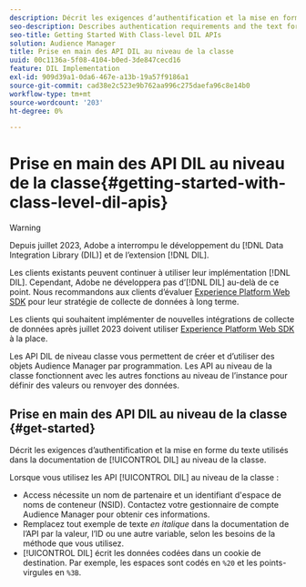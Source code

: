 ```yaml
---
description: Décrit les exigences d’authentification et la mise en forme du texte utilisées dans la documentation de DIL au niveau de la classe.
seo-description: Describes authentication requirements and the text formatting used in the class-level DIL documentation.
seo-title: Getting Started With Class-level DIL APIs
solution: Audience Manager
title: Prise en main des API DIL au niveau de la classe
uuid: 00c1136a-5f08-4104-b0ed-3de847cecd16
feature: DIL Implementation
exl-id: 909d39a1-0da6-467e-a13b-19a57f9186a1
source-git-commit: cad38e2c523e9b762aa996c275daefa96c8e14b0
workflow-type: tm+mt
source-wordcount: '203'
ht-degree: 0%

---
```


# Prise en main des API DIL au niveau de la classe{#getting-started-with-class-level-dil-apis}

>[!WARNING]
>
>Depuis juillet 2023, Adobe a interrompu le développement du [!DNL Data Integration Library (DIL)] et de l’extension [!DNL DIL].
>
>Les clients existants peuvent continuer à utiliser leur implémentation [!DNL DIL]. Cependant, Adobe ne développera pas d’[!DNL DIL] au-delà de ce point. Nous recommandons aux clients d’évaluer [Experience Platform Web SDK](https://experienceleague.adobe.com/docs/experience-platform/edge/home.html?lang=fr) pour leur stratégie de collecte de données à long terme.
>
>Les clients qui souhaitent implémenter de nouvelles intégrations de collecte de données après juillet 2023 doivent utiliser [Experience Platform Web SDK](https://experienceleague.adobe.com/docs/experience-platform/edge/home.html?lang=fr) à la place.

Les API DIL de niveau classe vous permettent de créer et d’utiliser des objets Audience Manager par programmation. Les API au niveau de la classe fonctionnent avec les autres fonctions au niveau de l’instance pour définir des valeurs ou renvoyer des données.

## Prise en main des API DIL au niveau de la classe {#get-started}

Décrit les exigences d’authentification et la mise en forme du texte utilisés dans la documentation de [!UICONTROL DIL] au niveau de la classe.

<!-- 

c_class_start.xml

 -->

Lorsque vous utilisez les API [!UICONTROL DIL] au niveau de la classe :

* Access nécessite un nom de partenaire et un identifiant d&#39;espace de noms de conteneur (NSID). Contactez votre gestionnaire de compte Audience Manager pour obtenir ces informations.
* Remplacez tout exemple de texte *en italique* dans la documentation de l’API par la valeur, l’ID ou une autre variable, selon les besoins de la méthode que vous utilisez.
* [!UICONTROL DIL] écrit les données codées dans un cookie de destination. Par exemple, les espaces sont codés en `%20` et les points-virgules en `%3B`.

